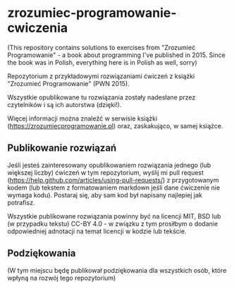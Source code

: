 # zrozumiec-programowanie-cwiczenia
(This repository contains solutions to exercises from "Zrozumieć
Programowanie" - a book about programming I've published in 2015. Since the book
was in Polish, everything here is in Polish as well, sorry)

Repozytorium z przykładowymi rozwiązaniami ćwiczeń z książki "Zrozumieć Programowanie" (PWN 2015).

Wszystkie opublikowane tu rozwiązania zostały nadesłane przez czytelników i są ich autorstwa (dzięki!).

Więcej informacji można znaleźć w serwisie książki (https://zrozumiecprogramowanie.pl)
oraz, zaskakująco, w samej książce.

## Publikowanie rozwiązań
Jeśli jesteś zainteresowany opublikowaniem rozwiązania jednego (lub większej
liczby) ćwiczeń w tym repozytorium, wyślij mi pull request (https://help.github.com/articles/using-pull-requests/) z przygotowanym kodem (lub tekstem z formatowaniem markdown jeśli dane ćwiczenie nie wymaga kodu). Postaraj się, aby sam kod był napisany najlepiej jak potrafisz.

Wszystkie publikowane rozwiązania powinny być na licencji MIT, BSD lub (w przypadku tekstu) CC-BY 4.0 - w związku z tym prosiłbym o dodanie odpowiedniej adnotacji na temat licencji w kodzie lub tekście.

## Podziękowania
(W tym miejscu będę publikował podziękowania dla wszystkich osób, które wpłyną na rozwój tego repozytorium)

